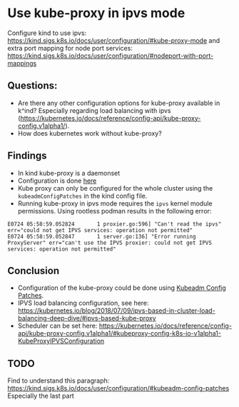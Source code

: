 # Use kube-proxy in ipvs mode
Configure kind to use ipvs: https://kind.sigs.k8s.io/docs/user/configuration/#kube-proxy-mode
and extra port mapping for node port services:
https://kind.sigs.k8s.io/docs/user/configuration/#nodeport-with-port-mappings

## Questions:
- Are there any other configuration options for kube-proxy available in k^ind? Especially regarding load balancing with ipvs (https://kubernetes.io/docs/reference/config-api/kube-proxy-config.v1alpha1/).
- How does kubernetes work without kube-proxy?

## Findings
- In kind kube-proxy is a daemonset
- Configuration is done [here](https://github.com/kubernetes-sigs/kind/blob/5d59e3be91212cd98737be6bf38230dbf20819dc/pkg/cluster/internal/kubeadm/config.go#L299)
- Kube proxy can only be configured for the whole cluster using the `kubeadmConfigPatches` in the kind config file.
- Running kube-proxy in ipvs mode requires the `ipvs` kernel module permissions. Using rootless podman results in the following error:
```
E0724 05:58:59.052824       1 proxier.go:596] "Can't read the ipvs" err="could not get IPVS services: operation not permitted"
E0724 05:58:59.052847       1 server.go:136] "Error running ProxyServer" err="can't use the IPVS proxier: could not get IPVS services: operation not permitted"
```

## Conclusion
- Configuration of the kube-proxy could be done using [Kubeadm Config Patches](https://kind.sigs.k8s.io/docs/user/configuration/#kubeadm-config-patches).
- IPVS load balancing configuration, see here: https://kubernetes.io/blog/2018/07/09/ipvs-based-in-cluster-load-balancing-deep-dive/#ipvs-based-kube-proxy
- Scheduler can be set here: https://kubernetes.io/docs/reference/config-api/kube-proxy-config.v1alpha1/#kubeproxy-config-k8s-io-v1alpha1-KubeProxyIPVSConfiguration

## TODO
Find to understand this paragraph:
https://kind.sigs.k8s.io/docs/user/configuration/#kubeadm-config-patches
Especially the last part
